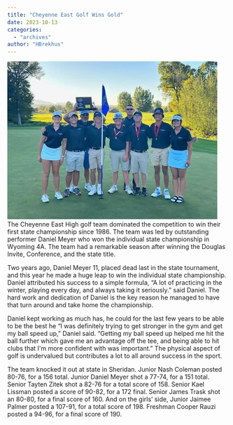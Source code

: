 ```yaml
---
title: "Cheyenne East Golf Wins Gold"
date: 2023-10-13
categories: 
  - "archives"
author: "HBrekhus"
---
```


![](images/State-Golf-pic.jpg)The Cheyenne East High golf team dominated the competition to win their first state championship since 1986. The team was led by outstanding performer Daniel Meyer who won the individual state championship in Wyoming 4A. The team had a remarkable season after winning the Douglas Invite, Conference, and the state title.

Two years ago, Daniel Meyer 11, placed dead last in the state tournament, and this year he made a huge leap to win the individual state championship. Daniel attributed his success to a simple formula, “A lot of practicing in the winter, playing every day, and always taking it seriously.” said Daniel. The hard work and dedication of Daniel is the key reason he managed to have that turn around and take home the championship.

Daniel kept working as much has, he could for the last few years to be able to be the best he “I was definitely trying to get stronger in the gym and get my ball speed up,” Daniel said. “Getting my ball speed up helped me hit the ball further which gave me an advantage off the tee, and being able to hit clubs that I'm more confident with was important.” The physical aspect of golf is undervalued but contributes a lot to all around success in the sport.

The team knocked it out at state in Sheridan. Junior Nash Coleman posted 80-76, for a 156 total. Junior Daniel Meyer shot a 77-74, for a 151 total. Senior Tayten Zitek shot a 82-76 for a total score of 158. Senior Kael Lissman posted a score of 90-82, for a 172 final. Senior James Trask shot an 80-80, for a final score of 160. And on the girls’ side, Junior Jaimee Palmer posted a 107-91, for a total score of 198. Freshman Cooper Rauzi posted a 94-96, for a final score of 190.
